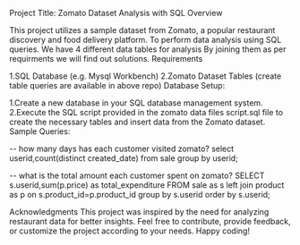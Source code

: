 Project Title: Zomato Dataset Analysis with SQL
Overview

This project utilizes a sample dataset from Zomato, a popular restaurant discovery and food delivery platform. To perform data analysis using SQL queries. We have 4 different data tables for analysis By joining them as per requirments we will find out solutions.
Requirements

1.SQL Database (e.g. Mysql Workbench)
2.Zomato Dataset Tables (create table queries are available in above repo)
Database Setup:

1.Create a new database in your SQL database management system.
2.Execute the SQL script provided in the zomato data files script.sql file to create the necessary tables and insert data from the Zomato dataset.
Sample Queries:

-- how many days has each customer visited zomato?
select userid,count(distinct created_date) from sale group by userid;

-- what is the total amount each customer spent on zomato?
SELECT s.userid,sum(p.price) as total_expenditure FROM sale as s left join product as p on s.product_id=p.product_id group by s.userid order by s.userid;

Acknowledgments
This project was inspired by the need for analyzing restaurant data for better insights. Feel free to contribute, provide feedback, or customize the project according to your needs. Happy coding!
